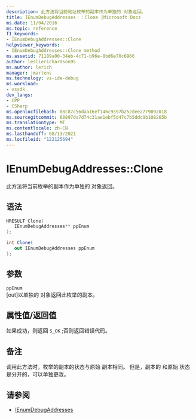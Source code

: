 ```yaml
---
description: 此方法将当前地址枚举的副本作为单独的 对象返回。
title: IEnumDebugAddresses：：Clone |Microsoft Docs
ms.date: 11/04/2016
ms.topic: reference
f1_keywords:
- IEnumDebugAddresses::Clone
helpviewer_keywords:
- IEnumDebugAddresses::Clone method
ms.assetid: 71189a00-34eb-4c71-b96e-8bd6e70c6966
author: leslierichardson95
ms.author: lerich
manager: jmartens
ms.technology: vs-ide-debug
ms.workload:
- vssdk
dev_langs:
- CPP
- CSharp
ms.openlocfilehash: 88c87c56daa16ef146c9397b252dee2779092018
ms.sourcegitcommit: 68897da7d74c31ae1ebf5d47c7b5ddc9b108265b
ms.translationtype: MT
ms.contentlocale: zh-CN
ms.lasthandoff: 08/13/2021
ms.locfileid: "122125694"
---
```

# <a name="ienumdebugaddressesclone"></a>IEnumDebugAddresses::Clone
此方法将当前枚举的副本作为单独的 对象返回。

## <a name="syntax"></a>语法

```cpp
HRESULT Clone(
   IEnumDebugAddresses** ppEnum
);
```

```csharp
int Clone(
   out IEnumDebugAddresses ppEnum
);
```

## <a name="parameters"></a>参数
`ppEnum`\
[out]以单独的 对象返回此枚举的副本。

## <a name="property-valuereturn-value"></a>属性值/返回值
 如果成功，则返回 `S_OK` ;否则返回错误代码。

## <a name="remarks"></a>备注
 调用此方法时，枚举的副本的状态与原始 副本相同。 但是，副本的 和原始 状态是分开的，可以单独更改。

## <a name="see-also"></a>请参阅
- [IEnumDebugAddresses](../../../extensibility/debugger/reference/ienumdebugaddresses.md)
